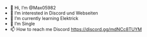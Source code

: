 - 👋 Hi, I’m @Max05982
- 👀 I’m interested in Discord und Webseiten
- 🌱 I’m currently learning Elektrick
- 💞️ I’m Single
- 📫 How to reach me Discord https://discord.gg/mdNCc8TUYM

<!---
Max05982/Max05982 is a ✨ special ✨ repository because its `README.md` (this file) appears on your GitHub profile.
You can click the Preview link to take a look at your changes.
--->
